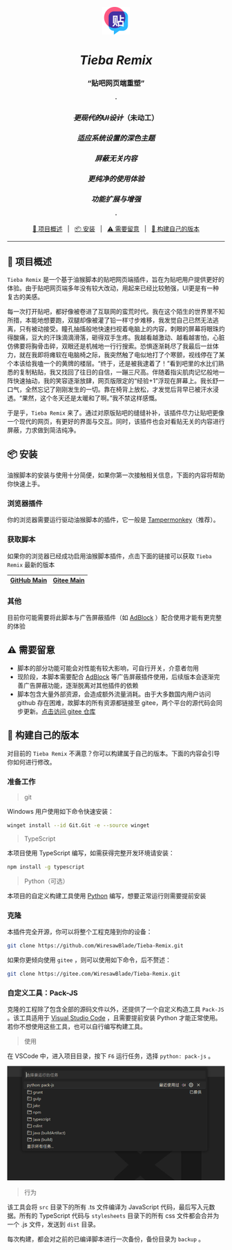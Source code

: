 <div align="center">

![](images/main/icon64.png)

</div>

<div align="center">

# *Tieba Remix*

### “贴吧网页端重塑”

**·**

### ~~*更现代的UI设计*~~（未动工）

### *适应系统设置的深色主题*

### *屏蔽无关内容*

### *更纯净的使用体验*

### *功能扩展与增强*

**·**

[📙 项目概述](#📙-项目概述)&nbsp;&nbsp;&nbsp;|&nbsp;&nbsp;
[📦 安装](#📦-安装)&nbsp;&nbsp;&nbsp;|&nbsp;&nbsp;
[⚠ 需要留意](#⚠-需要留意)&nbsp;&nbsp;&nbsp;|&nbsp;&nbsp;
[🔧 构建自己的版本](#🔧-构建自己的版本)

</div>

---

## 📙 项目概述

`Tieba Remix` 是一个基于油猴脚本的贴吧网页端插件，旨在为贴吧用户提供更好的体验。由于贴吧网页端多年没有较大改动，用起来已经比较勉强，UI更是有一种复古的美感。

每一次打开贴吧，都好像被卷进了互联网的蛮荒时代。我在这个陌生的世界里不知所措，本能地想要跑，双腿却像被灌了铅一样寸步难移，我发觉自己已然无法逃离，只有被动接受。瞳孔抽搐般地快速扫视着电脑上的内容，刺眼的屏幕将眼珠灼得酸痛，豆大的汗珠滴滴滑落，砸得双手生疼。我越看越激动、越看越害怕，心脏仿佛要将胸骨击碎，双眼还是机械地一行行搜索。恐惧逐渐耗尽了我最后一丝体力，就在我即将瘫软在电脑椅之际，我突然触了电似地打了个寒颤，视线停在了某个本该给我嗑一个的黄牌的楼层。“终于，还是被我逮着了！”看到吧里的水比们熟悉的复制粘贴，我又找回了往日的自信，一蹦三尺高。伴随着指尖肌肉记忆般地一阵快速抽动，我的笑容逐渐放肆，网页版限定的“经验+1”浮现在屏幕上。我长舒一口气，全然忘记了刚刚发生的一切。靠在椅背上放松，才发觉后背早已被汗水浸透。“果然，这个冬天还是太暖和了啊。”我不禁这样感慨。

于是乎，`Tieba Remix` 来了。通过对原版贴吧的缝缝补补，该插件尽力让贴吧更像一个现代的网页，有更好的界面与交互。同时，该插件也会对看贴无关的内容进行屏蔽，力求做到简洁纯净。

## 📦 安装

油猴脚本的安装与使用十分简便，如果你第一次接触相关信息，下面的内容将帮助你快速上手。

### 浏览器插件

你的浏览器需要运行驱动油猴脚本的插件，它一般是 [Tampermonkey](https://www.tampermonkey.net/)（推荐）。

### 获取脚本

如果你的浏览器已经成功启用油猴脚本插件，点击下面的链接可以获取 `Tieba Remix` 最新的版本

| [GitHub Main](https://raw.githubusercontent.com/WiresawBlade/Tieba-Remix/main/dist/tieba-remix.js) | [Gitee Main](https://gitee.com/WiresawBlade/Tieba-Remix/raw/main/dist/tieba-remix.js) |
| -------------------------------------------------------------------------------------------------- | ------------------------------------------------------------------------------------- |

### 其他
目前你可能需要将此脚本与广告屏蔽插件（如 [AdBlock](https://getadblock.com/) ）配合使用才能有更完整的体验

## ⚠ 需要留意

+ 脚本的部分功能可能会对性能有较大影响，可自行开关，介意者勿用
+ 现阶段，本脚本需要配合 [AdBlock](https://getadblock.com/) 等广告屏蔽插件使用，后续版本会逐渐完善广告屏蔽功能，逐渐脱离对其他插件的依赖
+ 脚本包含大量外部资源，会造成额外流量消耗。由于大多数国内用户访问 github 存在困难，故脚本的所有资源都链接至 gitee，两个平台的源代码会同步更新。[点击访问 gitee 仓库](https://gitee.com/WiresawBlade/Tieba-Remix)

## 🔧 构建自己的版本

对目前的 `Tieba Remix` 不满意？你可以构建属于自己的版本。下面的内容会引导你如何进行修改。

### 准备工作

> git

Windows 用户使用如下命令快速安装：

```bash
winget install --id Git.Git -e --source winget
```

> TypeScript
  
本项目使用 TypeScript 编写，如需获得完整开发环境请安装：

```bash
npm install -g typescript
```

> Python（可选）
  
本项目的自定义构建工具使用 [Python](https://www.python.org/) 编写，想要正常运行则需要提前安装

### 克隆

本插件完全开源，你可以将整个工程克隆到你的设备：

```bash
git clone https://github.com/WiresawBlade/Tieba-Remix.git
```

如果你更倾向使用 `gitee` ，则可以使用如下命令，后不赘述：
```bash
git clone https://gitee.com/WiresawBlade/Tieba-Remix.git
```

### 自定义工具：Pack-JS

克隆的工程除了包含全部的源码文件以外，还提供了一个自定义构造工具 `Pack-JS` 。该工具适用于 [Visual Studio Code](https://code.visualstudio.com/) ，且需要提前安装 Python 才能正常使用。若你不想使用这些工具，也可以自行编写构建工具。

> 使用

在 VSCode 中，进入项目目录，按下 `F6` 运行任务，选择 `python: pack-js` 。

![F6 任务列表](images/docs/devtools-0.png)

> 行为

该工具会将 `src` 目录下的所有 .ts 文件编译为 JavaScript 代码，最后写入元数据。所有的 TypeScript 代码与 `stylesheets` 目录下的所有 css 文件都会合并为一个 .js 文件，发送到 `dist` 目录。

每次构建，都会对之前的已编译脚本进行一次备份，备份目录为 `backup` 。
